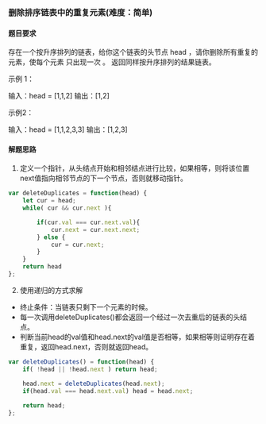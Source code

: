 ### 删除排序链表中的重复元素(难度：简单)

####  题目要求

存在一个按升序排列的链表，给你这个链表的头节点 head ，请你删除所有重复的元素，使每个元素 只出现一次 。
返回同样按升序排列的结果链表。

示例 1：

输入：head = [1,1,2]
输出：[1,2]

示例2：

输入：head = [1,1,2,3,3]
输出：[1,2,3]


#### 解题思路
1. 定义一个指针，从头结点开始和相邻结点进行比较，如果相等，则将该位置next值指向相邻节点的下一个节点，否则就移动指针。
```JavaScript
var deleteDuplicates = function(head) {
    let cur = head;
    while( cur && cur.next ){

        if(cur.val === cur.next.val){
            cur.next = cur.next.next;
        } else {
            cur = cur.next;
        }
    }
    return head
};
```
2. 使用递归的方式求解
- 终止条件：当链表只剩下一个元素的时候。
- 每一次调用deleteDuplicates()都会返回一个经过一次去重后的链表的头结点。
- 判断当前head的val值和head.next的val值是否相等，如果相等则证明存在着重复，返回head.next，否则就返回head。

```JavaScript
var deleteDuplicates() = function(head) {
    if( !head || !head.next ) return head;

    head.next = deleteDuplicates(head.next);
    if(head.val === head.next.val) head = head.next;
    
    return head;
};
```